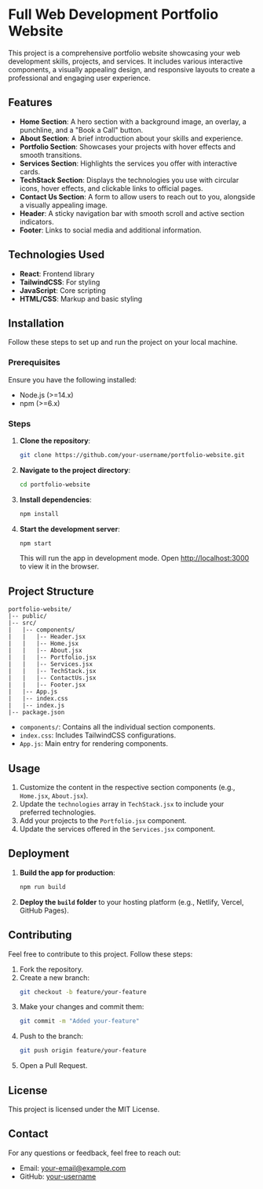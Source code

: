# Full Web Development Portfolio Website

This project is a comprehensive portfolio website showcasing your web development skills, projects, and services. It includes various interactive components, a visually appealing design, and responsive layouts to create a professional and engaging user experience.

## Features

- **Home Section**: A hero section with a background image, an overlay, a punchline, and a "Book a Call" button.
- **About Section**: A brief introduction about your skills and experience.
- **Portfolio Section**: Showcases your projects with hover effects and smooth transitions.
- **Services Section**: Highlights the services you offer with interactive cards.
- **TechStack Section**: Displays the technologies you use with circular icons, hover effects, and clickable links to official pages.
- **Contact Us Section**: A form to allow users to reach out to you, alongside a visually appealing image.
- **Header**: A sticky navigation bar with smooth scroll and active section indicators.
- **Footer**: Links to social media and additional information.

## Technologies Used

- **React**: Frontend library
- **TailwindCSS**: For styling
- **JavaScript**: Core scripting
- **HTML/CSS**: Markup and basic styling

## Installation

Follow these steps to set up and run the project on your local machine.

### Prerequisites
Ensure you have the following installed:
- Node.js (>=14.x)
- npm (>=6.x)

### Steps

1. **Clone the repository**:
   ```bash
   git clone https://github.com/your-username/portfolio-website.git
   ```

2. **Navigate to the project directory**:
   ```bash
   cd portfolio-website
   ```

3. **Install dependencies**:
   ```bash
   npm install
   ```

4. **Start the development server**:
   ```bash
   npm start
   ```

   This will run the app in development mode. Open [http://localhost:3000](http://localhost:3000) to view it in the browser.

## Project Structure

```
portfolio-website/
|-- public/
|-- src/
|   |-- components/
|   |   |-- Header.jsx
|   |   |-- Home.jsx
|   |   |-- About.jsx
|   |   |-- Portfolio.jsx
|   |   |-- Services.jsx
|   |   |-- TechStack.jsx
|   |   |-- ContactUs.jsx
|   |   |-- Footer.jsx
|   |-- App.js
|   |-- index.css
|   |-- index.js
|-- package.json
```

- `components/`: Contains all the individual section components.
- `index.css`: Includes TailwindCSS configurations.
- `App.js`: Main entry for rendering components.

## Usage

1. Customize the content in the respective section components (e.g., `Home.jsx`, `About.jsx`).
2. Update the `technologies` array in `TechStack.jsx` to include your preferred technologies.
3. Add your projects to the `Portfolio.jsx` component.
4. Update the services offered in the `Services.jsx` component.

## Deployment

1. **Build the app for production**:
   ```bash
   npm run build
   ```

2. **Deploy the `build` folder** to your hosting platform (e.g., Netlify, Vercel, GitHub Pages).

## Contributing

Feel free to contribute to this project. Follow these steps:

1. Fork the repository.
2. Create a new branch:
   ```bash
   git checkout -b feature/your-feature
   ```
3. Make your changes and commit them:
   ```bash
   git commit -m "Added your-feature"
   ```
4. Push to the branch:
   ```bash
   git push origin feature/your-feature
   ```
5. Open a Pull Request.

## License

This project is licensed under the MIT License.

## Contact

For any questions or feedback, feel free to reach out:
- Email: your-email@example.com
- GitHub: [your-username](https://github.com/your-username)


